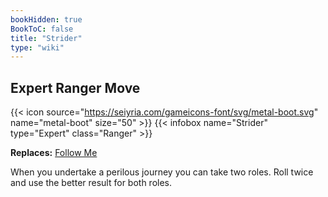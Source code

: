 ```yaml
---
bookHidden: true
BookToC: false
title: "Strider"
type: "wiki"
---
```

## Expert Ranger Move
{{< icon source="https://seiyria.com/gameicons-font/svg/metal-boot.svg" name="metal-boot" size="50" >}}
{{< infobox name="Strider" type="Expert" class="Ranger" >}}

**Replaces:** [Follow Me](/follow-me/)

When you undertake a perilous journey you can take two roles. Roll twice and use the better result for both roles.